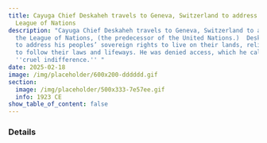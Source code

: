 ```yaml
---
title: Cayuga Chief Deskaheh travels to Geneva, Switzerland to address the
  League of Nations
description: "Cayuga Chief Deskaheh travels to Geneva, Switzerland to address
  the League of Nations, (the predecessor of the United Nations.)  Deskaheh went
  to address his peoples’ sovereign rights to live on their lands, religion, and
  to follow their laws and lifeways. He was denied access, which he called
  ''cruel indifference.'' "
date: 2025-02-18
image: /img/placeholder/600x200-dddddd.gif
section:
  image: /img/placeholder/500x333-7e57ee.gif
  info: 1923 CE
show_table_of_content: false
---
```

### Details
